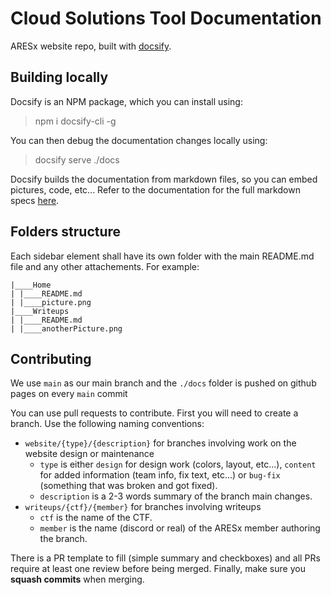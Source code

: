 # Cloud Solutions Tool Documentation

ARESx website repo, built with [docsify](https://docsify.js.org).

## Building locally

Docsify is an NPM package, which you can install using:
> npm i docsify-cli -g

You can then debug the documentation changes locally using:
> docsify serve ./docs

Docsify builds the documentation from markdown files, so you can embed pictures, code, etc... Refer to the documentation for the full markdown specs [here](https://docsify.js.org).

## Folders structure

Each sidebar element shall have its own folder with the main README.md file and any other attachements. For example:

```
|____Home
| |____README.md
| |____picture.png
|____Writeups
| |____README.md
| |____anotherPicture.png
```

## Contributing

We use `main` as our main branch and the `./docs` folder is pushed on github pages on every `main` commit

You can use pull requests to contribute. First you will need to create a branch. Use the following naming conventions:

- `website/{type}/{description}` for branches involving work on the website design or maintenance
  - `type` is either `design` for design work (colors, layout, etc...), `content` for added information (team info, fix text, etc...) or `bug-fix` (something that was broken and got fixed).
  - `description` is a 2-3 words summary of the branch main changes.
- `writeups/{ctf}/{member}` for branches involving writeups
  - `ctf` is the name of the CTF.
  - `member` is the name (discord or real) of the ARESx member authoring the branch.

There is a PR template to fill (simple summary and checkboxes) and all PRs require at least one review before being merged. Finally, make sure you **squash commits** when merging.
